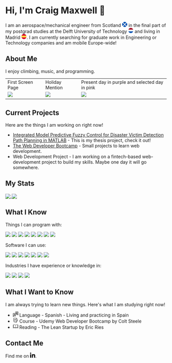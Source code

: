 # Hi, I'm Craig Maxwell 👋

I am an aerospace/mechanical engineer from Scotland ![](icons/scotland.png) in the final part of my postgrad studies at the Delft University of Technology ![](icons/netherlands.png) and living in Madrid ![](icons/spain.png).
I am currently searching for graduate work in Engineering or Technology companies and am mobile Europe-wide!

## About Me
I enjoy climbing, music, and programming.

<p float="center">
</p>

<table>
  <tr>
    <td>First Screen Page</td>
     <td>Holiday Mention</td>
     <td>Present day in purple and selected day in pink</td>
  </tr>
  <tr>
    <td><img src="https://media.giphy.com/media/5b3DXfJmoOddGdHu9H/source.gif" width="200px"></td>
    <td><img src="https://media.giphy.com/media/tqfS3mgQU28ko/source.gif" width="200px"></td>
    <td><img src="https://media.giphy.com/media/kJ1iL1ZQIyibu/source.gif" width="200px"></td>
  </tr>
 </table>

<!-- Try to host in repo!
<img src="https://raw.githubusercontent.com/craigmax-dev/craigmax-dev/gifs/climbing.gif" width="30px">
<img src="https://raw.githubusercontent.com/craigmax-dev/craigmax-dev/gifs/music.gif" width="30px">
-->

## Current Projects
Here are the things I am working on right now!

* [Integrated Model Predictive Fuzzy Control for Disaster Victim Detection Path Planning in MATLAB](https://github.com/craigmax-dev/Integrated-Model-Predictive-Fuzzy-Control-for-Disaster-Victim-Detection-Path-Planning-in-MATLAB) - This is my thesis project, check it out!
* [The Web Developer Bootcamp](https://github.com/craigmax-dev/The-Web-Developer-Bootcamp-Projects) - Small projects to learn web development.
* Web Development Project - I am working on a fintech-based web-development project to build my skills. Maybe one day it will go somewhere.

## My Stats

<a href="https://github.com/craigmax-dev/">
  <img align="center" src="https://github-readme-stats.vercel.app/api?username=craigmax-dev&show_icons=true&theme=radical" />
</a>
<a href="https://github.com/craigmax-dev/">
  <img align="center" src="https://github-readme-stats.vercel.app/api/top-langs/?username=craigmax-dev&layout=compact" />
</a>

## What I Know

Things I can program with:

<!-- Code -->
![](https://img.shields.io/badge/code-python-brightgreen?logo=python&logoColor=white)
![](https://img.shields.io/badge/code-c-brightgreen?logo=c&logoColor=white)
![](https://img.shields.io/badge/code-html-brightgreen?logo=html5&logoColor=white)
![](https://img.shields.io/badge/code-css-brightgreen?logo=css3&logoColor=white)
![](https://img.shields.io/badge/code-javascript-brightgreen?logo=javascript&logoColor=white)
![](https://img.shields.io/badge/code-r-brightgreen?logo=r&logoColor=white)
![](https://img.shields.io/badge/code-vba-brightgreen?logo=microsoft&logoColor=white)
![](https://img.shields.io/badge/database-mysql-brightgreen?logo=mysql&logoColor=white)

Software I can use:

<!-- Software -->
![](https://img.shields.io/badge/software-ptc%20creo-brightgreen)
![](https://img.shields.io/badge/software-ansys%20fluent-brightgreen?logo=ansys&logoColor=white)
![](https://img.shields.io/badge/software-matlab-brightgreen?logo=mathworks&logoColor=white)
![](https://img.shields.io/badge/software-simulink-brightgreen?logo=mathworks&logoColor=white)
![](https://img.shields.io/badge/software-ibm%20doors-brightgreen?logo=ibm&logoColor=white)
![](https://img.shields.io/badge/software-latex-brightgreen?logo=latex&logoColor=white)
![](https://img.shields.io/badge/software-microsoft%20office-brightgreen?logo=microsoft-office&logoColor=white)

<!-- Unused
![](https://img.shields.io/badge/software-vampire-brightgreen)
![](https://img.shields.io/badge/software-qgis-brightgreen?logo=qgis&logoColor=white)
-->

Industries I have experience or knowledge in:

<!-- Industries -->
![](https://img.shields.io/badge/industry-civil%20aviation-brightgreen)
![](https://img.shields.io/badge/industry-rolling%20stock-brightgreen)
![](https://img.shields.io/badge/industry-filling%20and%20packaging%20systems-brightgreen)
![](https://img.shields.io/badge/industry-semiconductors-brightgreen)

## What I Want to Know

I am always trying to learn new things. 
Here's what I am studying right now!

* ![](icons/translator.png) Language - Spanish - Living and practicing in Spain
* ![](icons/notebook.png) Course - Udemy Web Developer Bootcamp by Colt Steele
* ![](icons/book.png) Reading - The Lean Startup by Eric Ries

## Contact Me

Find me on [![LinkedIn](icons/linkedin.png)](https://www.linkedin.com/in/craigmax/).

<!--
Awesome profiles: https://github.com/abhisheknaiidu/awesome-github-profile-readme
-->
